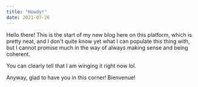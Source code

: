 ```yaml
---
title: "Howdy!"
date: 2021-07-26
---
```

Hello there! This is the start of my new blog here on this platform, which is pretty neat, and I don't quite know yet what I can populate this thing with, but I cannot promise much in the way of always making sense and being coherent.

You can clearly tell that I am winging it right now lol.

Anyway, glad to have you in this corner! Bienvenue!
